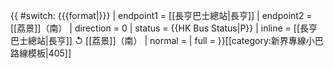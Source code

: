 {{ #switch: {{{format|}}}
  | endpoint1 = [[長亨巴士總站|長亨]]
  | endpoint2 = [[荔景]]（南）
  | direction = 0
  | status = {{HK Bus Status|P}}
  | inline = [[長亨巴士總站|長亨]] ↺ [[荔景]]（南）
  | normal =
  | full =
}}<noinclude>[[category:新界專線小巴路線模板|405]]</noinclude>